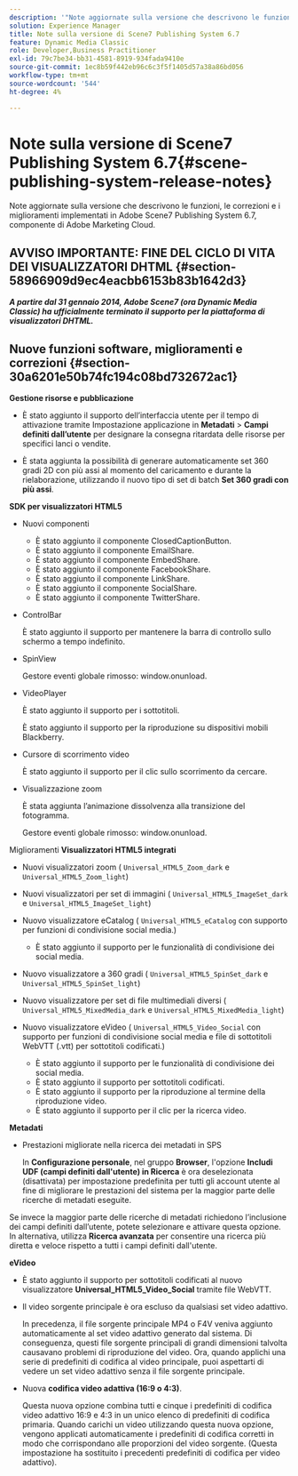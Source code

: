 ```yaml
---
description: '"Note aggiornate sulla versione che descrivono le funzioni, le correzioni e i miglioramenti implementati in Adobe Scene7 Publishing System 6.7, componente della soluzione Adobe Experience Manager di Adobe Marketing Cloud."'
solution: Experience Manager
title: Note sulla versione di Scene7 Publishing System 6.7
feature: Dynamic Media Classic
role: Developer,Business Practitioner
exl-id: 79c7be34-bb31-4581-8919-934fada9410e
source-git-commit: 1ec8b59f442eb96c6c3f5f1405d57a38a86bd056
workflow-type: tm+mt
source-wordcount: '544'
ht-degree: 4%

---
```


# Note sulla versione di Scene7 Publishing System 6.7{#scene-publishing-system-release-notes}

Note aggiornate sulla versione che descrivono le funzioni, le correzioni e i miglioramenti implementati in Adobe Scene7 Publishing System 6.7, componente di Adobe Marketing Cloud.

## AVVISO IMPORTANTE: FINE DEL CICLO DI VITA DEI VISUALIZZATORI DHTML {#section-58966909d9ec4eacbb6153b83b1642d3}

***A partire dal 31 gennaio 2014, Adobe Scene7 (ora Dynamic Media Classic) ha ufficialmente terminato il supporto per la piattaforma di visualizzatori DHTML.***

## Nuove funzioni software, miglioramenti e correzioni {#section-30a6201e50b74fc194c08bd732672ac1}

**Gestione risorse e pubblicazione**

* È stato aggiunto il supporto dell’interfaccia utente per il tempo di attivazione tramite Impostazione applicazione in **Metadati** > **Campi definiti dall’utente** per designare la consegna ritardata delle risorse per specifici lanci o vendite.

<!--   [More information](http://help.adobe.com/en_US/scene7/using/WS08F62297-36A5-4c35-9D4E-5BE38C41D39C.html). -->

* È stata aggiunta la possibilità di generare automaticamente set 360 gradi 2D con più assi al momento del caricamento e durante la rielaborazione, utilizzando il nuovo tipo di set di batch **Set 360 gradi con più assi**.

<!--   [More information](http://help.adobe.com/en_US/scene7/using/WSf6ef983f54a76485-20cc30b112624e7b244-7fff.html). -->

**SDK per visualizzatori HTML5**

<!-- The *Adobe Scene7 HTML5 Viewers SDK* is available as part of the SDK download from Adobe Developer Connection.

[More information](http://help.adobe.com/en_US/scene7/using/WSd4272150f67705c11b002eec12fcba4dee6-8000.html). -->

* Nuovi componenti

   * È stato aggiunto il componente ClosedCaptionButton.
   * È stato aggiunto il componente EmailShare.
   * È stato aggiunto il componente EmbedShare.
   * È stato aggiunto il componente FacebookShare.
   * È stato aggiunto il componente LinkShare.
   * È stato aggiunto il componente SocialShare.
   * È stato aggiunto il componente TwitterShare.

* ControlBar

   È stato aggiunto il supporto per mantenere la barra di controllo sullo schermo a tempo indefinito.

* SpinView

   Gestore eventi globale rimosso: window.onunload.

* VideoPlayer

   È stato aggiunto il supporto per i sottotitoli.

   È stato aggiunto il supporto per la riproduzione su dispositivi mobili Blackberry.

* Cursore di scorrimento video

   È stato aggiunto il supporto per il clic sullo scorrimento da cercare.

* Visualizzazione zoom

   È stata aggiunta l’animazione dissolvenza alla transizione del fotogramma.

   Gestore eventi globale rimosso: window.onunload.

Miglioramenti
**Visualizzatori HTML5 integrati**

* Nuovi visualizzatori zoom ( `Universal_HTML5_Zoom_dark` e `Universal_HTML5_Zoom_light`)
* Nuovi visualizzatori per set di immagini ( `Universal_HTML5_ImageSet_dark` e `Universal_HTML5_ImageSet_light`)
* Nuovo visualizzatore eCatalog ( `Universal_HTML5_eCatalog` con supporto per funzioni di condivisione social media.)

   * È stato aggiunto il supporto per le funzionalità di condivisione dei social media.

* Nuovo visualizzatore a 360 gradi ( `Universal_HTML5_SpinSet_dark` e `Universal_HTML5_SpinSet_light`)

* Nuovo visualizzatore per set di file multimediali diversi ( `Universal_HTML5_MixedMedia_dark` e `Universal_HTML5_MixedMedia_light`)
* Nuovo visualizzatore eVideo ( `Universal_HTML5_Video_Social` con supporto per funzioni di condivisione social media e file di sottotitoli WebVTT (.vtt) per sottotitoli codificati.)

   * È stato aggiunto il supporto per le funzionalità di condivisione dei social media.
   * È stato aggiunto il supporto per sottotitoli codificati.
   * È stato aggiunto il supporto per la riproduzione al termine della riproduzione video.
   * È stato aggiunto il supporto per il clic per la ricerca video.

<!-- [Viewer preset compatibility matrix](http://help.adobe.com/en_US/scene7/using/WS6E593DEA-7D81-4cd6-84B0-85E8BB274176.html).

[Adding captions to eVideo](http://help.adobe.com/en_US/scene7/using/WS98ca2e6790647c06-6f6f53e137b959f094-8000.html). -->
**Metadati**

* Prestazioni migliorate nella ricerca dei metadati in SPS

   In **Configurazione personale**, nel gruppo **Browser**, l&#39;opzione **Includi UDF (campi definiti dall&#39;utente) in Ricerca** è ora deselezionata (disattivata) per impostazione predefinita per tutti gli account utente al fine di migliorare le prestazioni del sistema per la maggior parte delle ricerche di metadati eseguite.

<!--   [Personal Setup](http://help.adobe.com/en_US/scene7/using/WSCAAE9C8A-F172-43a8-B134-6163E7C80218.html). -->

Se invece la maggior parte delle ricerche di metadati richiedono l’inclusione dei campi definiti dall’utente, potete selezionare e attivare questa opzione. In alternativa, utilizza **Ricerca avanzata** per consentire una ricerca più diretta e veloce rispetto a tutti i campi definiti dall&#39;utente.

<!--   [Advanced search](http://help.adobe.com/en_US/scene7/using/WS259993e42159a215-1c6a66df1265272619e-7ff5.html). -->

**eVideo**

* È stato aggiunto il supporto per sottotitoli codificati al nuovo visualizzatore **Universal_HTML5_Video_Social** tramite file WebVTT.

<!--   [Adding captions to eVideo](http://help.stage.adobe.com/en_US/scene7/using/WS98ca2e6790647c06-6f6f53e137b959f094-8000.html). -->

* Il video sorgente principale è ora escluso da qualsiasi set video adattivo.

   In precedenza, il file sorgente principale MP4 o F4V veniva aggiunto automaticamente al set video adattivo generato dal sistema. Di conseguenza, questi file sorgente principali di grandi dimensioni talvolta causavano problemi di riproduzione del video. Ora, quando applichi una serie di predefiniti di codifica al video principale, puoi aspettarti di vedere un set video adattivo senza il file sorgente principale.

* Nuova **codifica video adattiva (16:9 o 4:3)**.

   Questa nuova opzione combina tutti e cinque i predefiniti di codifica video adattivo 16:9 e 4:3 in un unico elenco di predefiniti di codifica primaria. Quando carichi un video utilizzando questa nuova opzione, vengono applicati automaticamente i predefiniti di codifica corretti in modo che corrispondano alle proporzioni del video sorgente. (Questa impostazione ha sostituito i precedenti predefiniti di codifica per video adattivo).

<!--   [More information](http://help.stage.adobe.com/en_US/scene7/using/WSE86ACF2B-BD50-4c48-A1D7-9CD4405B62D0.html). -->
